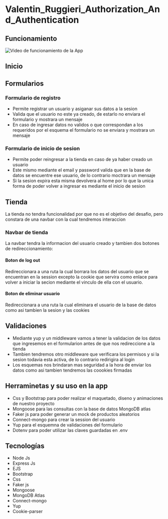 # Valentin_Ruggieri_Authorization_And_Authentication

## Funcionamiento

![Video de funcionamiento de la App]()

## Inicio


## Formularios

### Formulario de registro 
- Permite registrar un usuario y asiganar sus datos a la sesion
- Valida que el usuario no este ya creado, de estarlo no enviara el formulario y mostrara un mensaje
- En caso de ingresar datos no validos o que correspondan a los requeridos por el esquema el formulario no se enviara y mostrara un mensaje

### Formulario de inicio de sesion
- Permite poder reingresar a la tienda en caso de ya haber creado un usuario
- Este mismo mediante el email y password valida que en la base de datos se encuentre ese usuario, de lo contrario moctrara un mensaje
- Si la sesion expira esta misma devolvera al home por lo que la unica forma de poder volver a ingresar es mediante el inicio de sesion

## Tienda
La tienda no tendra funcionalidad por que no es el objetivo del desafio, pero constara de una navbar con la cual tendremos interaccion
### Navbar de tienda
La navbar tendra la informacion del usuario creado y tambien dos botones de redireccionamiento:
#### Boton de log out
Redireccionara a una ruta la cual borrara los datos del usuario que se encuentran en la session excepto la cookie que servira como enlace para volver a iniciar la secion mediante el vinculo de ella con el usuario.
#### Boton de eliminar usuario
Redireccionara a una ruta la cual eliminara el usuario de la base de datos como asi tambien la sesion y las cookies


## Validaciones
- Mediante yup y un middleware vamos a tener la validacion de los datos que ingresemos en el formularion antes de que nos redireccione a la tienda
- Tambien tendremos otro middleware que verificara los permisos y si la sesion todavia esta activa, de lo contrario redirigira al login
- Los esquemas nos brindaran mas seguridad a la hora de enviar los datos como asi tambien tendremos las coookies firmadas

 ## Herraminetas y su uso en la app
 
  - Css y Bootstrap para poder realizar el maquetado, diseno y animaciones de nuestro proyecto
  - Mongoose para las consultas con la base de datos MongoDB atlas
  - Faker js para poder generar un mock de productos aleatorios
  - Connect-mongo para crear la session del usuario
  - Yup para el esquemna de validaciones del formulario
  - Dotenv para poder utilizar las claves guardadas en .env
  
 

## Tecnologías
- Node Js
- Express Js
- EJS
- Bootstrap
- Css
- Faker js
- Mongoose
- MongoDB Atlas
- Connect-mongo
- Yup
- Cookie-parser
